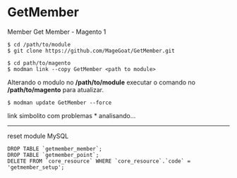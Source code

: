 # GetMember
Member Get Member - Magento 1


```
$ cd /path/to/module
$ git clone https://github.com/MageGoat/GetMember.git
```
```
$ cd path/to/magento
$ modman link --copy GetMember <path to module>
```

Alterando o modulo no **/path/to/module** executar o comando no **/path/to/magento** para atualizar.
```
$ modman update GetMember --force
```

link simbolito com problemas * analisando...


-------------------
reset module  MySQL
```
DROP TABLE `getmember_member`;
DROP TABLE `getmember_point`;
DELETE FROM `core_resource` WHERE `core_resource`.`code` = 'getmember_setup';
```
